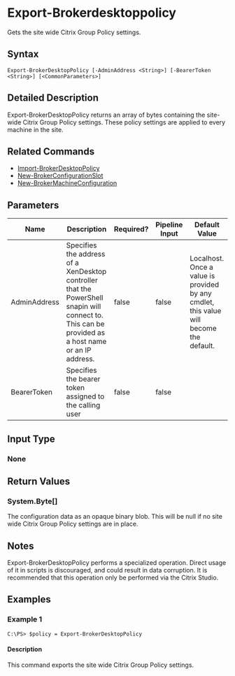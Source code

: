 ﻿
# Export-Brokerdesktoppolicy
Gets the site wide Citrix Group Policy settings.
## Syntax
```
Export-BrokerDesktopPolicy [-AdminAddress <String>] [-BearerToken <String>] [<CommonParameters>]
```
## Detailed Description
Export-BrokerDesktopPolicy returns an array of bytes containing the site-wide Citrix Group Policy settings. These policy settings are applied to every machine in the site.


## Related Commands

* [Import-BrokerDesktopPolicy](./Import-BrokerDesktopPolicy/)
* [New-BrokerConfigurationSlot](./New-BrokerConfigurationSlot/)
* [New-BrokerMachineConfiguration](./New-BrokerMachineConfiguration/)
## Parameters
| Name   | Description | Required? | Pipeline Input | Default Value |
| --- | --- | --- | --- | --- |
| AdminAddress | Specifies the address of a XenDesktop controller that the PowerShell snapin will connect to. This can be provided as a host name or an IP address. | false | false | Localhost. Once a value is provided by any cmdlet, this value will become the default. |
| BearerToken | Specifies the bearer token assigned to the calling user | false | false |  |

## Input Type

### None

## Return Values

### System.Byte\[\]
The configuration data as an opaque binary blob. This will be null if no site wide Citrix Group Policy settings are in place.
## Notes
Export-BrokerDesktopPolicy performs a specialized operation. Direct usage of it in scripts is discouraged, and could result in data corruption. It is recommended that this operation only be performed via the Citrix Studio.
## Examples

### Example 1
```
C:\PS> $policy = Export-BrokerDesktopPolicy
```
#### Description
This command exports the site wide Citrix Group Policy settings.
